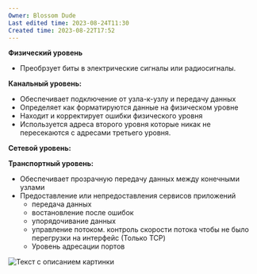 ```yaml
---
Owner: Blossom Dude
Last edited time: 2023-08-24T11:30
Created time: 2023-08-22T17:52
---
```

**Физический уровень**

- Преобрзует биты в электрические сигналы или радиосигналы.

**Канальный уровень:**

- Обеспечивает подключение от узла-к-узлу и передачу данных
- Определяет как форматируются данные на физическом уровне
- Находит и корректирует ошибки физического уровня
- Используется адреса второго уровня которые никак не пересекаются с адресами третьего уровня.

**Сетевой уровень:**

  

**Транспортный уровень:**

- Обеспечивает прозрачную передачу данных между конечными узлами
- Предоставление или непредоставления сервисов приложений
    - передача данных
    - востановление после ошибок
    - упорядочивание данных
    - управление потоком. контроль скорости потока чтобы не было перегрузки на интерфейс (Только TCP)
    - Уровень адресации портов

![Текст с описанием картинки]()
